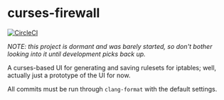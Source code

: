 # curses-firewall

[![CircleCI](https://circleci.com/gh/LouisJackman/curses-firewall.svg?style=svg)](https://circleci.com/gh/LouisJackman/curses-firewall)

*NOTE: this project is dormant and was barely started, so don't bother looking
into it until development picks back up.*

A curses-based UI for generating and saving rulesets for iptables; well,
actually just a prototype of the UI for now.

All commits must be run through `clang-format` with the default settings.


